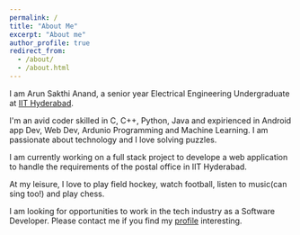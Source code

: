 ```yaml
---
permalink: /
title: "About Me"
excerpt: "About me"
author_profile: true
redirect_from: 
  - /about/
  - /about.html
---
```


I am Arun Sakthi Anand, a senior year Electrical Engineering Undergraduate at [IIT Hyderabad](https://iith.ac.in/).

I'm an avid coder skilled in C, C++, Python, Java and expirienced in Android app Dev, Web Dev, Ardunio Programming and Machine Learning. I am passionate about technology and I love solving puzzles.

I am currently working on a full stack project to develope a web application to handle the requirements of the postal office in IIT Hyderabad.

At my leisure, I love to play field hockey, watch football, listen to music(can sing too!) and play chess.

I am looking for opportunities to work in the tech industry as a Software Developer. Please contact me if you find my [profile](https://arunsakthianandm.github.io/cv/) interesting.
